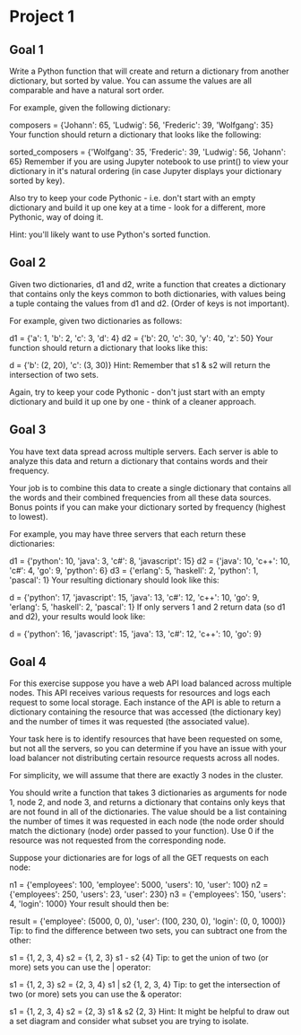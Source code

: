 # Project 1

## Goal 1
Write a Python function that will create and return a dictionary from another dictionary, but sorted by value. You can assume the values are all comparable and have a natural sort order.

For example, given the following dictionary:

composers = {'Johann': 65, 'Ludwig': 56, 'Frederic': 39, 'Wolfgang': 35}
Your function should return a dictionary that looks like the following:

sorted_composers = {'Wolfgang': 35,
                    'Frederic': 39, 
                    'Ludwig': 56,
                    'Johann': 65}
Remember if you are using Jupyter notebook to use print() to view your dictionary in it's natural ordering (in case Jupyter displays your dictionary sorted by key).

Also try to keep your code Pythonic - i.e. don't start with an empty dictionary and build it up one key at a time - look for a different, more Pythonic, way of doing it.

Hint: you'll likely want to use Python's sorted function.

## Goal 2
Given two dictionaries, d1 and d2, write a function that creates a dictionary that contains only the keys common to both dictionaries, with values being a tuple containg the values from d1 and d2. (Order of keys is not important).

For example, given two dictionaries as follows:

d1 = {'a': 1, 'b': 2, 'c': 3, 'd': 4}
d2 = {'b': 20, 'c': 30, 'y': 40, 'z': 50}
Your function should return a dictionary that looks like this:

d = {'b': (2, 20), 'c': (3, 30)}
Hint: Remember that s1 & s2 will return the intersection of two sets.

Again, try to keep your code Pythonic - don't just start with an empty dictionary and build it up one by one - think of a cleaner approach.

## Goal 3
You have text data spread across multiple servers. Each server is able to analyze this data and return a dictionary that contains words and their frequency.

Your job is to combine this data to create a single dictionary that contains all the words and their combined frequencies from all these data sources. Bonus points if you can make your dictionary sorted by frequency (highest to lowest).

For example, you may have three servers that each return these dictionaries:

d1 = {'python': 10, 'java': 3, 'c#': 8, 'javascript': 15}
d2 = {'java': 10, 'c++': 10, 'c#': 4, 'go': 9, 'python': 6}
d3 = {'erlang': 5, 'haskell': 2, 'python': 1, 'pascal': 1}
Your resulting dictionary should look like this:

d = {'python': 17,
     'javascript': 15,
     'java': 13,
     'c#': 12,
     'c++': 10,
     'go': 9,
     'erlang': 5,
     'haskell': 2,
     'pascal': 1}
If only servers 1 and 2 return data (so d1 and d2), your results would look like:

d = {'python': 16,
     'javascript': 15,
     'java': 13,
     'c#': 12,
     'c++': 10, 
     'go': 9}

## Goal 4
For this exercise suppose you have a web API load balanced across multiple nodes. This API receives various requests for resources and logs each request to some local storage. Each instance of the API is able to return a dictionary containing the resource that was accessed (the dictionary key) and the number of times it was requested (the associated value).

Your task here is to identify resources that have been requested on some, but not all the servers, so you can determine if you have an issue with your load balancer not distributing certain resource requests across all nodes.

For simplicity, we will assume that there are exactly 3 nodes in the cluster.

You should write a function that takes 3 dictionaries as arguments for node 1, node 2, and node 3, and returns a dictionary that contains only keys that are not found in all of the dictionaries. The value should be a list containing the number of times it was requested in each node (the node order should match the dictionary (node) order passed to your function). Use 0 if the resource was not requested from the corresponding node.

Suppose your dictionaries are for logs of all the GET requests on each node:

n1 = {'employees': 100, 'employee': 5000, 'users': 10, 'user': 100}
n2 = {'employees': 250, 'users': 23, 'user': 230}
n3 = {'employees': 150, 'users': 4, 'login': 1000}
Your result should then be:

result = {'employee': (5000, 0, 0),
          'user': (100, 230, 0),
          'login': (0, 0, 1000)}
Tip: to find the difference between two sets, you can subtract one from the other:

s1 = {1, 2, 3, 4}
s2 = {1, 2, 3}
s1 - s2
{4}
Tip: to get the union of two (or more) sets you can use the | operator:

s1 = {1, 2, 3}
s2 = {2, 3, 4}
s1 | s2
{1, 2, 3, 4}
Tip: to get the intersection of two (or more) sets you can use the & operator:

s1 = {1, 2, 3, 4}
s2 = {2, 3}
s1 & s2
{2, 3}
Hint: It might be helpful to draw out a set diagram and consider what subset you are trying to isolate.

